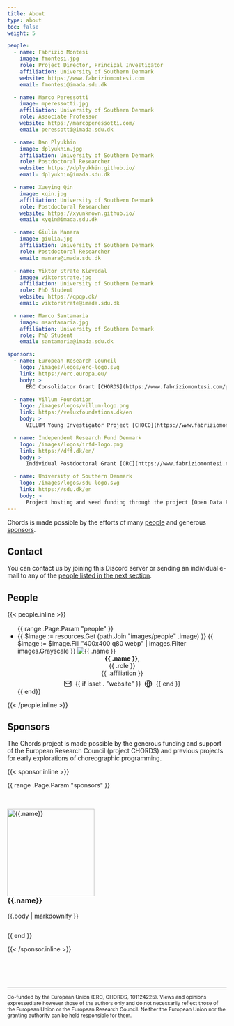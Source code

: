 ```yaml
---
title: About
type: about
toc: false
weight: 5

people:
  - name: Fabrizio Montesi
    image: fmontesi.jpg
    role: Project Director, Principal Investigator
    affiliation: University of Southern Denmark
    website: https://www.fabriziomontesi.com
    email: fmontesi@imada.sdu.dk

  - name: Marco Peressotti
    image: mperessotti.jpg
    affiliation: University of Southern Denmark
    role: Associate Professor
    website: https://marcoperessotti.com/
    email: peressotti@imada.sdu.dk

  - name: Dan Plyukhin
    image: dplyukhin.jpg
    affiliation: University of Southern Denmark
    role: Postdoctoral Researcher
    website: https://dplyukhin.github.io/
    email: dplyukhin@imada.sdu.dk

  - name: Xueying Qin
    image: xqin.jpg
    affiliation: University of Southern Denmark
    role: Postdoctoral Researcher
    website: https://xyunknown.github.io/
    email: xyqin@imada.sdu.dk

  - name: Giulia Manara
    image: giulia.jpg
    affiliation: University of Southern Denmark
    role: Postdoctoral Researcher
    email: manara@imada.sdu.dk

  - name: Viktor Strate Kløvedal
    image: viktorstrate.jpg
    affiliation: University of Southern Denmark
    role: PhD Student
    website: https://qpqp.dk/
    email: viktorstrate@imada.sdu.dk

  - name: Marco Santamaria
    image: msantamaria.jpg
    affiliation: University of Southern Denmark
    role: PhD Student
    email: santamaria@imada.sdu.dk

sponsors:
  - name: European Research Council
    logo: /images/logos/erc-logo.svg
    link: https://erc.europa.eu/
    body: >
      ERC Consolidator Grant [CHORDS](https://www.fabriziomontesi.com/projects/chords/) (2024--2029).

  - name: Villum Foundation
    logo: /images/logos/villum-logo.png
    link: https://veluxfoundations.dk/en
    body: >
      VILLUM Young Investigator Project [CHOCO](https://www.fabriziomontesi.com/projects/choco/) (2020--2025) and VILLUM Synergy Initiation Project [X-IDF](https://www.sdu.dk/en/forskning/forskningsenheder/samf/digitaldemocracycentre/researchprojects/x-idf) (2023--2025).

  - name: Independent Research Fund Denmark
    logo: /images/logos/irfd-logo.png
    link: https://dff.dk/en/
    body: >
      Individual Postdoctoral Grant [CRC](https://www.fabriziomontesi.com/projects/) (2014--2017).

  - name: University of Southern Denmark
    logo: /images/logos/sdu-logo.svg
    link: https://sdu.dk/en
    body: >
      Project hosting and seed funding through the project [Open Data Framework](https://www.fabriziomontesi.com/projects/) (2017--2019).
---
```


Chords is made possible by the efforts of many [people](#people) and generous [sponsors](#sponsors).

## Contact

You can contact us by joining this Discord server or sending an individual e-mail to any of the [people listed in the next section](#people).

<!--more-->

## People

{{< people.inline >}}

<ul class="hx-grid hx-gap-4" style="grid-template-columns: repeat(4, minmax(0, 1fr)); margin: 1rem 0 0;">
    {{ range .Page.Param "people" }}
    <li class="hx-block">
        {{ $image := resources.Get (path.Join "images/people" .image) }}
        {{ $image := $image.Fill "400x400 q80 webp" | images.Filter images.Grayscale }}
        <img src="{{ $image.RelPermalink }}" width="{{ math.Div $image.Width 2 }}" height="{{ math.Div $image.Height 2 }}" loading="lazy" alt="{{ .name }}">
        <div style="text-align: center;">
          <div><b>{{ .name }}</b>,</div>
          <div>{{ .role }}</div>
          <div>{{ .affiliation }}</div>
          <div style="display: flex; gap: 0.5rem; justify-content: center; margin-top: 0.4rem;">
            <a href="mailto:{{.email}}" title="Email">
              <svg xmlns="http://www.w3.org/2000/svg" width="18" height="18" viewBox="0 0 24 24" fill="none" stroke="currentColor" stroke-width="2" stroke-linecap="round" stroke-linejoin="round" class="feather feather-mail"><path d="M4 4h16c1.1 0 2 .9 2 2v12c0 1.1-.9 2-2 2H4c-1.1 0-2-.9-2-2V6c0-1.1.9-2 2-2z"></path><polyline points="22,6 12,13 2,6"></polyline></svg>
            </a>
            {{ if isset . "website" }}
            <a href="{{ .website }}" title="Website">
              <svg xmlns="http://www.w3.org/2000/svg" width="18" height="18" viewBox="0 0 24 24" fill="none" stroke="currentColor" stroke-width="2" stroke-linecap="round" stroke-linejoin="round" class="feather feather-globe"><circle cx="12" cy="12" r="10"></circle><line x1="2" y1="12" x2="22" y2="12"></line><path d="M12 2a15.3 15.3 0 0 1 4 10 15.3 15.3 0 0 1-4 10 15.3 15.3 0 0 1-4-10 15.3 15.3 0 0 1 4-10z"></path></svg>
            </a>
            {{ end }}
          </div>
        </div>
    </li>
    {{ end}}
</ul>

{{< /people.inline >}}

## Sponsors

The Chords project is made possible by the generous funding and support of the European Research Council (project CHORDS) and previous projects for early explorations of choreographic programming.

{{< sponsor.inline >}}

{{ range .Page.Param "sponsors" }}

<div style="display: inline-flex; flex-wrap: wrap; gap: 0 4rem; align-items: center; margin-top: 2rem;">
  <img src="{{.logo}}" alt="{{.name}}" width="200" height="200" loading="lazy" />
  <div style="flex: 1 1 300px;">
    <h3 style="margin-top: 0;">{{.name}}</h3>
    <p style="margin-top: 0.5rem;">{{.body | markdownify }}</p>
  </div>
</div>

{{ end }}

{{< /sponsor.inline >}}

<hr style="margin-top: 5rem;" />

<small>
Co-funded by the European Union (ERC, CHORDS, 101124225).
Views and opinions expressed are however those of the authors only
and do not necessarily reflect those of the European Union or the European Research Council.
Neither the European Union nor the granting authority can be held responsible for them.
</small>
